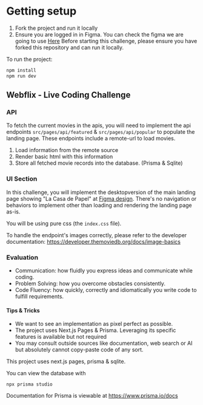 # Getting setup

1. Fork the project and run it locally
2. Ensure you are logged in in Figma. You can check the figma we are going to use [Here](https://www.figma.com/design/8IrWHW2aUQZN6ILycX6ug7/Liteflix-Challenge?node-id=0-1&node-type=canvas)
Before starting this challenge, please ensure you have forked this repository and can run it locally.

To run the project:

```bash
npm install
npm run dev
```

## Webflix - Live Coding Challenge


### API
To fetch the current movies in the apis, you will need to implement the api endpoints `src/pages/api/featured` & `src/pages/api/popular` to populate the landing page.
These endpoints include a remote-url to load movies.

1. Load information from the remote source
2. Render basic html with this information
3. Store all fetched movie records into the database. (Prisma & Sqlite)

### UI Section
In this challenge, you will implement the desktopversion of the main landing page showing "La Casa de Papel" at [Figma design](https://www.figma.com/design/8IrWHW2aUQZN6ILycX6ug7/Liteflix-Challenge?node-id=0-1&node-type=canvas).
There's no navigation or behaviors to implement other than loading and rendering the landing page as-is.

You will be using pure css (the `index.css` file).

To handle the endpoint's images correctly, please refer to the developer documentation: https://developer.themoviedb.org/docs/image-basics


### Evaluation
- Communication: how fluidly you express ideas and communicate while coding.
- Problem Solving: how you overcome obstacles consistently.
- Code Fluency: how quickly, correctly and idiomatically you write code to fulfill requirements.

#### Tips & Tricks
- We want to see an implementation as pixel perfect as possible.
- The project uses Next.js Pages & Prisma. Leveraging its specific features is available but not required
- You may consult outside sources like documentation, web search or AI but absolutely cannot copy-paste code of any sort.

This project uses next.js pages, prisma & sqlite.

You can view the database with
```
npx prisma studio
```
Documentation for Prisma is viewable at https://www.prisma.io/docs
